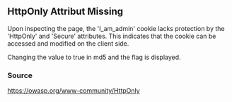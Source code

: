 ## HttpOnly Attribut Missing 

Upon inspecting the page, the 'I_am_admin' cookie lacks protection by the 'HttpOnly' and 'Secure' attributes. This indicates that the cookie can be accessed and modified on the client side.

Changing the value to true in md5 and the flag is displayed.

### Source

https://owasp.org/www-community/HttpOnly